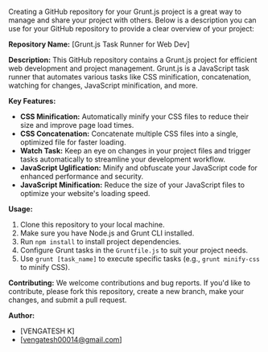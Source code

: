 Creating a GitHub repository for your Grunt.js project is a great way to manage and share your project with others. Below is a description you can use for your GitHub repository to provide a clear overview of your project:

**Repository Name:** [Grunt.js Task Runner for Web Dev]

**Description:**
This GitHub repository contains a Grunt.js project for efficient web development and project management. Grunt.js is a JavaScript task runner that automates various tasks like CSS minification, concatenation, watching for changes, JavaScript minification, and more.

**Key Features:**
- **CSS Minification:** Automatically minify your CSS files to reduce their size and improve page load times.
- **CSS Concatenation:** Concatenate multiple CSS files into a single, optimized file for faster loading.
- **Watch Task:** Keep an eye on changes in your project files and trigger tasks automatically to streamline your development workflow.
- **JavaScript Uglification:** Minify and obfuscate your JavaScript code for enhanced performance and security.
- **JavaScript Minification:** Reduce the size of your JavaScript files to optimize your website's loading speed.

**Usage:**
1. Clone this repository to your local machine.
2. Make sure you have Node.js and Grunt CLI installed.
3. Run `npm install` to install project dependencies.
4. Configure Grunt tasks in the `Gruntfile.js` to suit your project needs.
5. Use `grunt [task_name]` to execute specific tasks (e.g., `grunt minify-css` to minify CSS).

**Contributing:**
We welcome contributions and bug reports. If you'd like to contribute, please fork this repository, create a new branch, make your changes, and submit a pull request.

**Author:**
- [VENGATESH K]
- [vengatesh00014@gmail.com]
